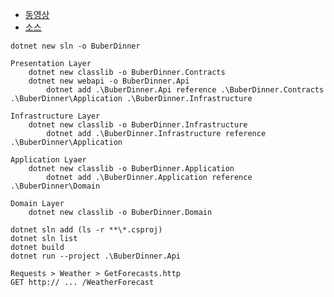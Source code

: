 - [동영상](https://www.youtube.com/watch?v=fhM0V2N1GpY&list=PLzYkqgWkHPKBcDIP5gzLfASkQyTdy0t4k)
- [소스](https://github.com/amantinband?tab=repositories)

```shell
dotnet new sln -o BuberDinner

Presentation Layer
	dotnet new classlib -o BuberDinner.Contracts
	dotnet new webapi -o BuberDinner.Api 
		dotnet add .\BuberDinner.Api reference .\BuberDinner.Contracts .\BuberDinner\Application .\BuberDinner.Infrastructure
	
Infrastructure Layer
	dotnet new classlib -o BuberDinner.Infrastructure
		dotnet add .\BuberDinner.Infrastructure reference .\BuberDinner\Application
	
Application Lyaer	
	dotnet new classlib -o BuberDinner.Application
		dotnet add .\BuberDinner.Application reference .\BuberDinner\Domain
	
Domain Layer
	dotnet new classlib -o BuberDinner.Domain 
	
dotnet sln add (ls -r **\*.csproj)
dotnet sln list
dotnet build
dotnet run --project .\BuberDinner.Api

Requests > Weather > GetForecasts.http
GET http:// ... /WeatherForecast
```
